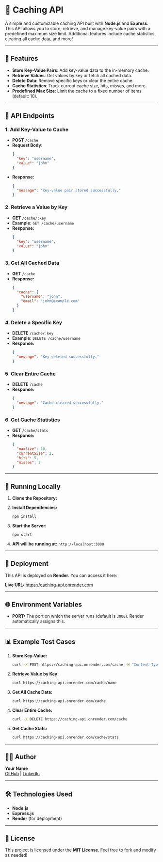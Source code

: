 # 🚀 Caching API

A simple and customizable caching API built with **Node.js** and **Express**. This API allows you to store, retrieve, and manage key-value pairs with a predefined maximum size limit. Additional features include cache statistics, clearing all cache data, and more!

---

## 📁 Features

- **Store Key-Value Pairs**: Add key-value data to the in-memory cache.
- **Retrieve Values**: Get values by key or fetch all cached data.
- **Delete Data**: Remove specific keys or clear the entire cache.
- **Cache Statistics**: Track current cache size, hits, misses, and more.
- **Predefined Max Size**: Limit the cache to a fixed number of items (default: 10).

---

## 📡 API Endpoints

### 1. **Add Key-Value to Cache**
- **POST** `/cache`
- **Request Body:**
  ```json
  {
    "key": "username",
    "value": "john"
  }
  ```
- **Response:**
  ```json
  {
    "message": "Key-value pair stored successfully."
  }
  ```

### 2. **Retrieve a Value by Key**
- **GET** `/cache/:key`
- **Example:** `GET /cache/username`
- **Response:**
  ```json
  {
    "key": "username",
    "value": "john"
  }
  ```

### 3. **Get All Cached Data**
- **GET** `/cache`
- **Response:**
  ```json
  {
    "cache": {
      "username": "john",
      "email": "john@example.com"
    }
  }
  ```

### 4. **Delete a Specific Key**
- **DELETE** `/cache/:key`
- **Example:** `DELETE /cache/username`
- **Response:**
  ```json
  {
    "message": "Key deleted successfully."
  }
  ```

### 5. **Clear Entire Cache**
- **DELETE** `/cache`
- **Response:**
  ```json
  {
    "message": "Cache cleared successfully."
  }
  ```

### 6. **Get Cache Statistics**
- **GET** `/cache/stats`
- **Response:**
  ```json
  {
    "maxSize": 10,
    "currentSize": 2,
    "hits": 5,
    "misses": 3
  }
  ```

---

## 🚗 Running Locally

1. **Clone the Repository:**
 
2. **Install Dependencies:**
   ```bash
   npm install
   ```

3. **Start the Server:**
   ```bash
   npm start
   ```

4. **API will be running at:** `http://localhost:3000`

---

## 🚀 Deployment

This API is deployed on **Render**. You can access it here:

**Live URL:** https://caching-api.onrender.com

---

## 🌐 Environment Variables

- **PORT:** The port on which the server runs (default is `3000`). Render automatically assigns this.

---

## 📊 Example Test Cases

1. **Store Key-Value:**
   ```bash
   curl -X POST https://caching-api.onrender.com/cache -H "Content-Type: application/json" -d '{"key":"name", "value":"Alice"}'
   ```

2. **Retrieve Value by Key:**
   ```bash
   curl https://caching-api.onrender.com/cache/name
   ```

3. **Get All Cache Data:**
   ```bash
   curl https://caching-api.onrender.com/cache
   ```

4. **Clear Entire Cache:**
   ```bash
   curl -X DELETE https://caching-api.onrender.com/cache
   ```

5. **Get Cache Stats:**
   ```bash
   curl https://caching-api.onrender.com/cache/stats
   ```

---

## 👨‍💻 Author

**Your Name**  
[GitHub](https://github.com/Mouzamuddin) | [LinkedIn](https://www.linkedin.com/in/mouzamuddin-mir-623625200/)

---

## 🛠️ Technologies Used

- **Node.js**
- **Express.js**
- **Render** (for deployment)

---

## 📆 License

This project is licensed under the **MIT License**. Feel free to fork and modify as needed!

